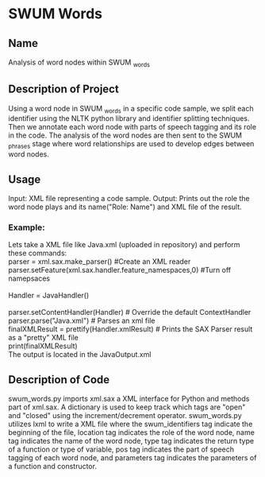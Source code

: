 # SWUM Words
## Name
Analysis of word nodes within SWUM <sub>words</sub>
## Description of Project
Using a word node in SWUM <sub>words</sub> in a specific code sample, we split each identifier using the NLTK python library and identifier splitting techniques. Then we annotate each word node with parts of speech tagging and its role in the code. The analysis of the word nodes are then sent to the SWUM <sub>phrases</sub> stage where word relationships are used to develop edges between word nodes.
## Usage 
Input: XML file representing a code sample. 
Output: Prints out the role the word node plays and its name("Role: Name") and XML file of the result.
### Example: 
Lets take a XML file like Java.xml (uploaded in repository) and perform these commands:
    </br> parser = xml.sax.make_parser() #Create an XML reader
    </br> parser.setFeature(xml.sax.handler.feature_namespaces,0) #Turn off namepsaces  
    </br> Handler = JavaHandler()   
    </br> parser.setContentHandler(Handler) # Override the default ContextHandler
    </br> parser.parse("Java.xml")  # Parses an xml file
    </br> finalXMLResult = prettify(Handler.xmlResult) # Prints the SAX Parser result as a "pretty" XML file
    </br> print(finalXMLResult)
    </br> The output is located in the JavaOutput.xml
## Description of Code
swum_words.py imports xml.sax a XML interface for Python and methods part of xml.sax. A dictionary is used to keep track which tags are "open" and "closed" using the increment/decrement operator. swum_words.py utilizes lxml to write a XML file where the swum_identifiers tag indicate the beginning of the file, location tag indicates the role of the word node, name tag indicates the name of the word node, type tag indicates the return type of a function or type of variable, pos tag indicates the part of speech tagging of each word node, and parameters tag indicates the parameters of a function and constructor.
